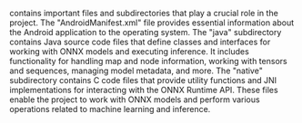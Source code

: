 contains important files and subdirectories that play a crucial role in the project. The "AndroidManifest.xml" file provides essential information about the Android application to the operating system. The "java" subdirectory contains Java source code files that define classes and interfaces for working with ONNX models and executing inference. It includes functionality for handling map and node information, working with tensors and sequences, managing model metadata, and more. The "native" subdirectory contains C code files that provide utility functions and JNI implementations for interacting with the ONNX Runtime API. These files enable the project to work with ONNX models and perform various operations related to machine learning and inference.